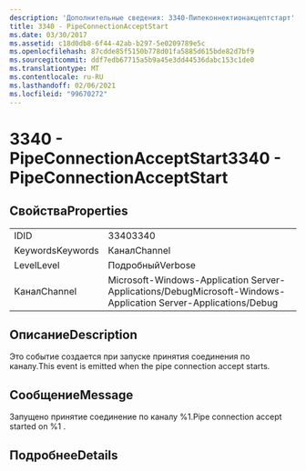 ```yaml
---
description: 'Дополнительные сведения: 3340-Пипеконнектионакцептстарт'
title: 3340 - PipeConnectionAcceptStart
ms.date: 03/30/2017
ms.assetid: c18d0db8-6f44-42ab-b297-5e0209789e5c
ms.openlocfilehash: 87cdde85f5150b778d01fa5885d615bde82d7bf9
ms.sourcegitcommit: ddf7edb67715a5b9a45e3dd44536dabc153c1de0
ms.translationtype: MT
ms.contentlocale: ru-RU
ms.lasthandoff: 02/06/2021
ms.locfileid: "99670272"
---
```

# <a name="3340---pipeconnectionacceptstart"></a><span data-ttu-id="0c991-103">3340 - PipeConnectionAcceptStart</span><span class="sxs-lookup"><span data-stu-id="0c991-103">3340 - PipeConnectionAcceptStart</span></span>

## <a name="properties"></a><span data-ttu-id="0c991-104">Свойства</span><span class="sxs-lookup"><span data-stu-id="0c991-104">Properties</span></span>  
  
|||  
|-|-|  
|<span data-ttu-id="0c991-105">ID</span><span class="sxs-lookup"><span data-stu-id="0c991-105">ID</span></span>|<span data-ttu-id="0c991-106">3340</span><span class="sxs-lookup"><span data-stu-id="0c991-106">3340</span></span>|  
|<span data-ttu-id="0c991-107">Keywords</span><span class="sxs-lookup"><span data-stu-id="0c991-107">Keywords</span></span>|<span data-ttu-id="0c991-108">Канал</span><span class="sxs-lookup"><span data-stu-id="0c991-108">Channel</span></span>|  
|<span data-ttu-id="0c991-109">Level</span><span class="sxs-lookup"><span data-stu-id="0c991-109">Level</span></span>|<span data-ttu-id="0c991-110">Подробный</span><span class="sxs-lookup"><span data-stu-id="0c991-110">Verbose</span></span>|  
|<span data-ttu-id="0c991-111">Канал</span><span class="sxs-lookup"><span data-stu-id="0c991-111">Channel</span></span>|<span data-ttu-id="0c991-112">Microsoft-Windows-Application Server-Applications/Debug</span><span class="sxs-lookup"><span data-stu-id="0c991-112">Microsoft-Windows-Application Server-Applications/Debug</span></span>|  
  
## <a name="description"></a><span data-ttu-id="0c991-113">Описание</span><span class="sxs-lookup"><span data-stu-id="0c991-113">Description</span></span>  

 <span data-ttu-id="0c991-114">Это событие создается при запуске принятия соединения по каналу.</span><span class="sxs-lookup"><span data-stu-id="0c991-114">This event is emitted when the pipe connection accept starts.</span></span>  
  
## <a name="message"></a><span data-ttu-id="0c991-115">Сообщение</span><span class="sxs-lookup"><span data-stu-id="0c991-115">Message</span></span>  

 <span data-ttu-id="0c991-116">Запущено принятие соединение по каналу %1.</span><span class="sxs-lookup"><span data-stu-id="0c991-116">Pipe connection accept started on %1 .</span></span>  
  
## <a name="details"></a><span data-ttu-id="0c991-117">Подробнее</span><span class="sxs-lookup"><span data-stu-id="0c991-117">Details</span></span>
